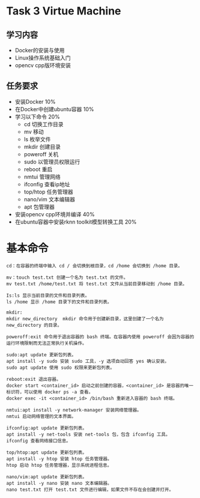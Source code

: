 # Task 3 Virtue Machine
## 学习内容
 - Docker的安装与使用
 - Linux操作系统基础入门
 - opencv cpp版环境安装
## 任务要求
 - 安装Docker 10%
 - 在Docker中创建ubuntu容器 10%
 - 学习以下命令 20%
    - cd 切换工作目录
    - mv 移动
    - ls 枚举文件
    - mkdir 创建目录
    - poweroff 关机
    - sudo 以管理员权限运行
    - reboot 重启
    - nmtui 管理网络
    - ifconfig 查看ip地址
    - top/htop 任务管理器
    - nano/vim 文本编辑器
    - apt 包管理器
 - 安装opencv cpp环境并编译 40%
 - 在ubuntu容器中安装rknn toolkit模型转换工具 20%


# 基本命令

~~~
cd：在容器的终端中输入 cd / 会切换到根目录，cd /home 会切换到 /home 目录。

mv：touch test.txt 创建一个名为 test.txt 的文件。
mv test.txt /home/test.txt 将 test.txt 文件从当前目录移动到 /home 目录。

Is:ls 显示当前目录的文件和目录列表。
ls /home 显示 /home 目录下的文件和目录列表。

mkdir:
mkdir new_directory  mkdir 命令用于创建新目录，这里创建了一个名为 new_directory 的目录。

poweroff:exit 命令用于退出容器的 bash 终端。在容器内使用 poweroff 会因为容器的运行环境限制而无法正常执行关机操作。

sudo:apt update 更新包列表。
apt install -y sudo 安装 sudo 工具，-y 选项自动回答 yes 确认安装。
sudo apt update 使用 sudo 权限来更新包列表。

reboot:exit 退出容器。
docker start <container_id> 启动之前创建的容器，<container_id> 是容器的唯一标识符，可以使用 docker ps -a 查看。
docker exec -it <container_id> /bin/bash 重新进入容器的 bash 终端。

nmtui:apt install -y network-manager 安装网络管理器。
nmtui 启动网络管理的文本界面。

ifconfig:apt update 更新包列表。
apt install -y net-tools 安装 net-tools 包，包含 ifconfig 工具。
ifconfig 查看网络接口信息。

top/htop:apt update 更新包列表。
apt install -y htop 安装 htop 任务管理器。
htop 启动 htop 任务管理器，显示系统进程信息。

nano/vim:apt update 更新包列表。
apt install -y nano 安装 nano 文本编辑器。
nano test.txt 打开 test.txt 文件进行编辑，如果文件不存在会创建并打开。


~~~